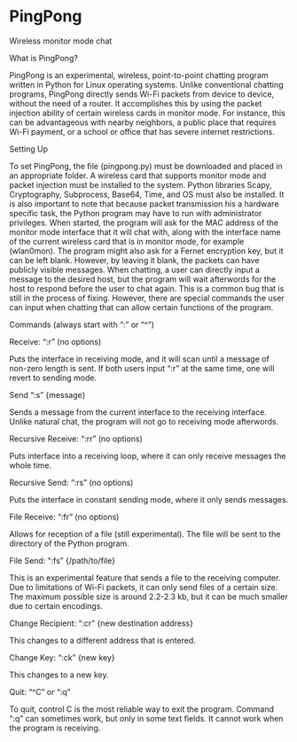 # PingPong
Wireless monitor mode chat

What is PingPong?

PingPong is an experimental, wireless, point-to-point chatting program written in Python for Linux operating systems. Unlike conventional chatting programs, PingPong directly sends
Wi-Fi packets from device to device, without the need of a router. It accomplishes this by using the packet injection ability of certain wireless cards in monitor mode. For instance, this can be advantageous with nearby neighbors, a public place that requires Wi-Fi payment, or a school or office that has severe internet restrictions.

Setting Up

To set PingPong, the file (pingpong.py) must be downloaded and placed in an appropriate folder. A wireless card that supports monitor mode and packet injection must be installed to the
system. Python libraries Scapy, Cryptography, Subprocess, Base64, Time, and OS must also be installed. It is also important to note that because packet transmission his a hardware specific 
task, the Python program may have to run with administrator privileges. When started, the program will ask for the MAC address of the monitor mode interface that it will chat with, along with
the interface name of the current wireless card that is in monitor mode, for example (wlan0mon). The program might also ask for a Fernet encryption key, but it can be left blank. However, 
by leaving it blank, the packets can have publicly visible messages. When chatting, a user can directly input a message to the desired host, but the program will wait afterwords for the host
to respond before the user to chat again. This is a common bug that is still in the process of fixing. However, there are special commands the user can input when chatting that can allow 
certain functions of the program.

Commands (always start with “:” or “^”)

Receive: “:r” (no options)
	
Puts the interface in receiving mode, and it will scan until a message of non-zero length is sent. If both users input “:r” at the same time, one will revert to sending mode.

Send “:s” {message}

Sends a message from the current interface to the receiving interface. Unlike natural chat, the program will not go to receiving mode afterwords. 

Recursive Receive: “:rr” (no options)

Puts interface into a receiving loop, where it can only receive messages the whole time. 

Recursive Send: “:rs” (no options)

Puts the interface in constant sending mode, where it only sends messages.

File Receive:  “:fr” (no options)

Allows for reception of a file (still experimental). The file will be sent to the directory of the Python program.

File Send: “:fs” {/path/to/file}

This is an experimental feature that sends a file to the receiving computer. Due to limitations of Wi-Fi packets, it can only send files of a certain size. The maximum possible size 
is around 2.2-2.3 kb, but it can be much smaller due to certain encodings.

Change Recipient: “:cr” {new destination address}

This changes to a different address that is entered.

Change Key: “:ck” {new key}

This changes to a new key.

Quit: “^C” or “:q”

To quit, control C is the most reliable way to exit the program. Command “:q” can sometimes work, but only in some text fields. It cannot work when the program is receiving.
